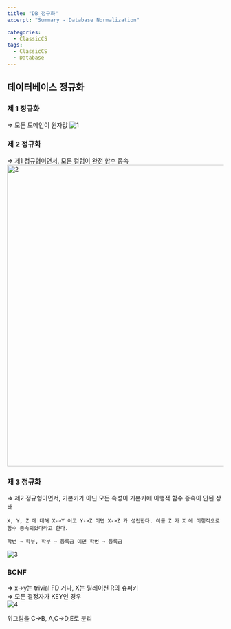 ```yaml
---
title: "DB_정규화"
excerpt: "Summary - Database Normalization"

categories:
  - ClassicCS
tags:
  - ClassicCS
  - Database
---
```


## 데이터베이스 정규화
### 제 1 정규화   
⇒ 모든 도메인이 원자값
![1](https://user-images.githubusercontent.com/34998051/68484873-87c39500-0281-11ea-89f1-22e837615e30.gif)

### 제 2 정규화   
⇒ 제1 정규형이면서, 모든 컬럼이 완전 함수 종속
<img width="702" alt="2" src="https://user-images.githubusercontent.com/34998051/68484874-87c39500-0281-11ea-87f6-7114e103c53d.png">

### 제 3 정규화   
⇒ 제2 정규형이면서, 기본키가 아닌 모든 속성이 기본키에 이행적 함수 종속이 안된 상태

    X, Y, Z 에 대해 X->Y 이고 Y->Z 이면 X->Z 가 성립한다. 이를 Z 가 X 에 이행적으로 함수 종속되었다라고 한다.

    학번 → 학부, 학부 → 등록금 이면 학번 → 등록금
![3](https://user-images.githubusercontent.com/34998051/68484875-87c39500-0281-11ea-8315-952005551de0.png)  

### BCNF   
⇒ x→y는 trivial FD 거나, X는 릴레이션 R의 슈퍼키  
⇒ 모든 결정자가 KEY인 경우  
![4](https://user-images.githubusercontent.com/34998051/68484876-87c39500-0281-11ea-8d22-b6c78744c72e.png)

위그림을 C→B, A,C→D,E로 분리  

